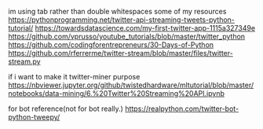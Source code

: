 im using tab rather than double whitespaces
some of my resources
    https://pythonprogramming.net/twitter-api-streaming-tweets-python-tutorial/
    https://towardsdatascience.com/my-first-twitter-app-1115a327349e
    https://github.com/vprusso/youtube_tutorials/blob/master/twitter_python
    https://github.com/codingforentrepreneurs/30-Days-of-Python
    https://github.com/rferrerme/twitter-stream/blob/master/files/twitter-stream.py

if i want to make it twitter-miner purpose
    https://nbviewer.jupyter.org/github/twistedhardware/mltutorial/blob/master/notebooks/data-mining/6.%20Twitter%20Streaming%20API.ipynb

for bot reference(not for bot really.)
    https://realpython.com/twitter-bot-python-tweepy/